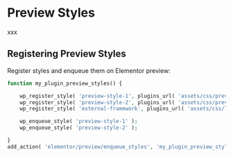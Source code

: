 # Preview Styles

xxx

## Registering Preview Styles

Register styles and enqueue them on Elementor preview:

```php
function my_plugin_preview_styles() {

	wp_register_style( 'preview-style-1', plugins_url( 'assets/css/preview-style-1.css', __FILE__ ) );
	wp_register_style( 'preview-style-2', plugins_url( 'assets/css/preview-style-2.css', __FILE__ ), [ 'external-framework' ] );
	wp_register_style( 'external-framework', plugins_url( 'assets/css/libs/external-framework.css', __FILE__ ) );

	wp_enqueue_style( 'preview-style-1' );
	wp_enqueue_style( 'preview-style-2' );

}
add_action( 'elementor/preview/enqueue_styles', 'my_plugin_preview_styles' );
```
